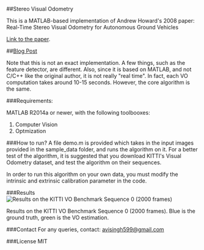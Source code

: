 ##Stereo Visual Odometry

This is a MATLAB-based implementation of Andrew Howard's 2008 paper:
Real-Time Stereo Visual Odometry for Autonomous Ground Vehicles

[Link to the paper](https://www-robotics.jpl.nasa.gov/publications/Andrew_Howard/howard_iros08_visodom.pdf).

##[Blog Post](http://avisingh599.github.io/vision/visual-odometry-full/)

Note that this is not an exact implementation. A few things, such as the feature detector,
are different. Also, since it is based on MATLAB, and not C/C++ like the original author,
it is not really "real time". In fact, each VO computation takes around 10-15 seconds.
However, the core algorithm is the same.

###Requirements: 

MATLAB R2014a or newer, with the following toolbooxes:

1.  Computer Vision
2.  Optmization

###How to run?
A file demo.m is provided which takes in the input images provided in the sample_data folder,
and runs the algorithm on it. 
For a better test of the algorithm, it is suggested that you download KITTI's Visual Odometry
dataset, and test the algorithm on their sequences. 

In order to run this algorithm on your own data, you must modify the intrinsic and extrinsic
calibration parameter in the code.

###Results
![Results on the KITTI VO Benchmark Sequence 0 (2000 frames)](https://github.com/avisingh599/vo-howard08/blob/master/results/2000_frames.bmp)

Results on the KITTI VO Benchmark Sequence 0 (2000 frames). Blue is the ground truth, green is the VO estimation.

###Contact
For any queries, contact: avisingh599@gmail.com

###License
MIT